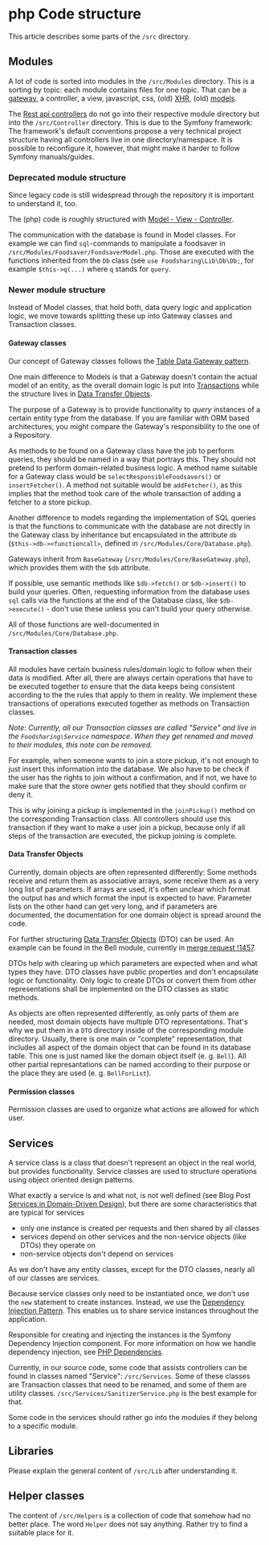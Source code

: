 # php Code structure
This article describes some parts of the `/src` directory.

## Modules

A lot of code is sorted into modules in the `/src/Modules` directory.
This is a sorting by topic: each module contains files for one topic.
That can be a [gateway](#gateway-classes),
a controller, a view, javascript, css, (old) [XHR](requests.md#xhr),
(old) [models](#deprecated-code-structure).

The [Rest api controllers](requests.md#rest-api) do not go into
their respective module directory but into the `/src/Controller`
directory. This is due to the Symfony framework: The framework's
default conventions propose a very technical project structure
having all controllers live in one directory/namespace. It is
possible to reconfigure it, however, that might make it harder
to follow Symfony manuals/guides. 


### Deprecated module structure

Since legacy code is still widespread through the repository it is important to understand it, too.

The (php) code is roughly structured with [Model - View - Controller](https://en.wikipedia.org/wiki/Model%E2%80%93view%E2%80%93controller).

The communication with the database is found in Model classes.
For example we can find `sql`-commands to manipulate a foodsaver in `/src/Modules/Foodsaver/FoodsaverModel.php`.
Those are executed with the functions inherited from the `Db` class (see `use Foodsharing\Lib\Db\Db;`, for example `$this->q(...)` where `q` stands for `query`.

### Newer module structure

Instead of Model classes, that hold both, data query logic and application logic, we move towards splitting these up
into Gateway classes and Transaction classes.

#### Gateway classes

Our concept of Gateway classes follows the [Table Data Gateway pattern](https://www.martinfowler.com/eaaCatalog/tableDataGateway.html).

One main difference to Models is that a Gateway doesn't contain the actual model of an entity, as the overall
domain logic is put into [Transactions](#transaction-classes) while the structure lives in [Data Transfer Objects](#data-transfer-objects).

The purpose of a Gateway is to provide functionality to *query* instances of a certain entity type from the database. If
you are familiar with ORM based architectures, you might compare the Gateway's responsibility to the one of a
Repository.

As methods to be found on a Gateway class have the job to perform queries, they should be named in a way that
portrays this. They should not pretend to perform domain-related business logic. A method name suitable for a
Gateway class would be `selectResponsibleFoodsavers()` or `insertFetcher()`. A method not suitable would be
`addFetcher()`, as this implies that the method took care of the whole transaction of adding a fetcher to a store
pickup.

Another difference to models regarding the implementation of SQL queries is that the functions to communicate with the
database are not directly in the Gateway class by inheritance but encapsulated in the attribute 
`db` (`$this->db-><functioncall>`, defined in `/src/Modules/Core/Database.php`).

Gateways inherit from `BaseGateway` (`/src/Modules/Core/BaseGateway.php`), which provides them with the `$db` attribute.

If possible, use semantic methods like `$db->fetch()` or `$db->insert()` to build your queries.
Often, requesting information from the database uses `sql` calls via the functions at the end of the Database class, like
`$db->execute()` - don't use these unless you can't build your query otherwise.

All of those functions are well-documented in `/src/Modules/Core/Database.php`.

#### Transaction classes

All modules have certain business rules/domain logic to follow when their data is modified. After all, there are always
certain operations that have to be executed together to ensure that the data keeps being consistent according to the
the rules that apply to them in reality. We implement these transactions of operations executed together as methods on
Transaction classes. 

*Note: Currently, all our Transaction classes are called "Service" and live in the `Foodsharing\Service` 
namespace. When they get renamed and moved to their modules, this note can be removed.* 

For example, when someone wants to join a store pickup, it's not enough to just insert this information into the
database. We also have to be check if the user has the rights to join without a confirmation, and if not, we have to
make sure that the store owner gets notified that they should confirm or deny it.

This is why joining a pickup is implemented in the `joinPickup()` method on the corresponding Transaction class. All
controllers should use this transaction if they want to make a user join a pickup, because only if all steps of the
transaction are executed, the pickup joining is complete. 

#### Data Transfer Objects

Currently, domain objects are often represented differently: Some methods receive and return them as associative arrays,
some receive them as a very long list of parameters. If arrays are used, it's often unclear which format the output has
and which format the input is expected to have. Parameter lists on the other hand can get very long, and if parameters
are documented, the documentation for one domain object is spread around the code. 

For further structuring  [Data Transfer Objects](https://en.wikipedia.org/wiki/Data_transfer_object) (DTO) can be used. 
An example can be found in the Bell module, currently in [merge request !1457](https://gitlab.com/foodsharing-dev/foodsharing/-/merge_requests/1457). 

DTOs help with clearing up which parameters are expected when and what types they have. DTO classes have public
properties and don't encapsulate logic or functionality. Only logic to create DTOs or convert them from other
representations shall be implemented on the DTO classes as static methods.

As objects are often represented differently, as only parts of them are needed, most domain objects have multiple DTO
representations. That's why we put them in a `DTO` directory inside of the corresponding module directory. Usually,
there is one main or "complete" representation, that includes all aspect of the domain object that can be found in its
database table. This one is just named like the domain object itself (e. g. `Bell`). All other partial represantations
can be named according to their purpose or the place they are used (e. g. `BellForList`).

#### Permission classes

Permission classes are used to organize what actions are allowed for which user.

## Services

A service class is a class that doesn't represent an object in the real world,
but provides functionality. Service classes are used to structure operations 
using object oriented design patterns. 

What exactly a service is and what not, is not well defined (see Blog Post
[Services in Domain-Driven Design](http://gorodinski.com/blog/2012/04/14/services-in-domain-driven-design-ddd/)),
but there are some characteristics that are typical for services
- only one instance is created per requests and then shared by 
all classes
- services depend on other services and the non-service objects (like DTOs) they operate on
- non-service objects don't depend on services

As we don't have any entity classes, except for the DTO classes, nearly all
of our classes are services.

Because service classes only need to be instantiated once, we don't use
the `new` statement to create instances. Instead, we use the 
[Dependency Injection Pattern](https://en.wikipedia.org/wiki/Dependency_injection).
This enables us to share service instances throughout the application.

Responsible for creating and injecting the instances is the Symfony Dependency
Injection component. For more information on how we handle dependency injection,
see [PHP Dependencies](php.md#php-dependencies).

Currently, in our source code, some code that assists controllers can be found 
in classes named "Service": `/src/Services`.
Some of these classes are Transaction classes that need to be renamed, and some
of them are utility classes. `/src/Services/SanitizerService.php` is the best
example for that.

Some code in the services should rather go into the modules if they
belong to a specific module.

## Libraries

Please explain the general content of `/src/Lib` after understanding it.

## Helper classes

The content of `/src/Helpers` is a collection of code that
somehow had no better place. The word `Helper` does not say anything.
Rather try to find a suitable place for it.

